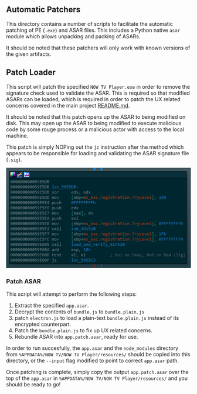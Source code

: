 ## Automatic Patchers

This directory contains a number of scripts to facilitate the automatic
patching of PE (`.exe`) and ASAR files. This includes a Python native `asar`
module which allows unpacking and packing of ASARs.

It should be noted that these patchers will only work with known versions of
the given artifacts.

## Patch Loader

This script will patch the specified `NOW TV Player.exe` in order to remove the
signature check used to validate the ASAR. This is required so that modified
ASARs can be loaded, which is required in order to patch the UX related
concerns covered in the main project [README.md](../README.md).

It should be noted that this patch opens up the ASAR to being modified on disk.
This may open up the ASAR to being modified to execute malicious code by some
rouge process or a malicious actor with access to the local machine.

This patch is simply NOPing out the `jz` instruction after the method which
appears to be responsible for loading and validating the ASAR signature file
(`.sig`).

![Loader Patch](../images/Loader-Check.png?raw=true)

### Patch ASAR

This script will attempt to perform the following steps:

  1. Extract the specified `app.asar`.
  2. Decrypt the contents of `bundle.js` to `bundle.plain.js`
  3. patch `electron.js` to load a plain-text `bundle.plain.js` instead of its
     encrypted counterpart.
  4. Patch the `bundle.plain.js` to fix up UX related concerns.
  5. Rebundle ASAR into `app.patch.asar`, ready for use.

In order to run succesfully, the `app.asar` and the `node_modules` directory
from `%APPDATA%/NOW TV/NOW TV Player/resources/` should be copied into this
directory, or the `--input` flag modified to point to correct `app.asar` path.

Once patching is complete, simply copy the output `app.patch.asar` over the top
of the `app.asar` in `%APPDATA%/NOW TV/NOW TV Player/resources/` and you should
be ready to go!
